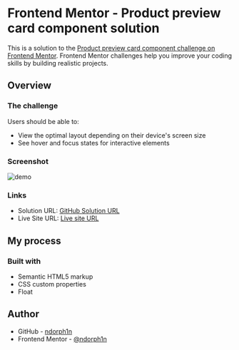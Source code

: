 # Frontend Mentor - Product preview card component solution

This is a solution to the [Product preview card component challenge on Frontend Mentor](https://www.frontendmentor.io/challenges/product-preview-card-component-GO7UmttRfa). Frontend Mentor challenges help you improve your coding skills by building realistic projects. 


## Overview

### The challenge

Users should be able to:

- View the optimal layout depending on their device's screen size
- See hover and focus states for interactive elements

### Screenshot

![demo](https://github.com/ndorph1n/frontend-mentor/tree/main/card%20component/float%20version/image/Card%20component%20demo.png)


### Links

- Solution URL: [GitHub Solution URL](https://github.com/ndorph1n/frontend-mentor/tree/main/card%20component/float%20version)
- Live Site URL: [Live site URL](https://ndorph1n.github.io/frontend-mentor/card%20component/float%20version/)


## My process

### Built with

- Semantic HTML5 markup
- CSS custom properties
- Float

## Author

- GitHub - [ndorph1n](https://github.com/ndorph1n)
- Frontend Mentor - [@ndorph1n](https://www.frontendmentor.io/profile/ndorph1n)